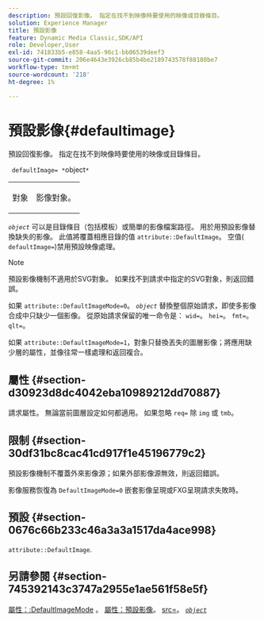 ```yaml
---
description: 預設回復影像。 指定在找不到映像時要使用的映像或目錄條目。
solution: Experience Manager
title: 預設影像
feature: Dynamic Media Classic,SDK/API
role: Developer,User
exl-id: 741833b5-e858-4aa5-96c1-bb06539deef3
source-git-commit: 206e4643e3926cb85b4be2189743578f88180be7
workflow-type: tm+mt
source-wordcount: '218'
ht-degree: 1%

---
```


# 預設影像{#defaultimage}

預設回復影像。 指定在找不到映像時要使用的映像或目錄條目。

` defaultImage= *`object`*`

<table id="simpletable_C1FC14B7D9AE476DB2B10EB402944335"> 
 <tr class="strow"> 
  <td class="stentry"> <p> <span class="codeph"> <span class="varname"> 對象 </span> </span> </p> </td> 
  <td class="stentry"> <p>影像對象。 </p> </td> 
 </tr> 
</table>

*`object`* 可以是目錄條目（包括模板）或簡單的影像檔案路徑。 用於用預設影像替換缺失的影像。 此值將覆蓋相應目錄的值 `attribute::DefaultImage`。 空值( `defaultImage=`)禁用預設映像處理。

>[!NOTE]
>
>預設影像機制不適用於SVG對象。 如果找不到請求中指定的SVG對象，則返回錯誤。

如果 `attribute::DefaultImageMode=0`。 *`object`* 替換整個原始請求，即使多影像合成中只缺少一個影像。 從原始請求保留的唯一命令是： `wid=`。 `hei=`。 `fmt=`。 `qlt=`。

如果 `attribute::DefaultImageMode=1`，對象只替換丟失的圖層影像；將應用缺少層的屬性，並像往常一樣處理和返回複合。

## 屬性 {#section-d30923d8dc4042eba10989212dd70887}

請求屬性。 無論當前圖層設定如何都適用。 如果忽略 `req=` 除 `img` 或 `tmb`。

## 限制 {#section-30df31bc8cac41cd917f1e45196779c2}

預設影像機制不覆蓋外來影像源；如果外部影像源無效，則返回錯誤。

影像服務恢復為 `DefaultImageMode=0` 嵌套影像呈現或FXG呈現請求失敗時。

## 預設 {#section-0676c66b233c46a3a3a1517da4ace998}

`attribute::DefaultImage`.

## 另請參閱 {#section-745392143c3747a2955e1ae561f58e5f}

[屬性：:DefaultImageMode](../../../../../is-api/image-catalog/image-serving-api-ref/c-image-catalog-reference/c-attributes-reference/r-defaultimagemode.md#reference-8a996af162f84e46bbe9e6e0d4e26782) 。 [屬性：預設影像](../../../../../is-api/image-catalog/image-serving-api-ref/c-image-catalog-reference/c-attributes-reference/r-is-cat-defaultimage.md#reference-8e9900e129f54ed68462a3c2fc3bc433)。 [src=](../../../../../is-api/http-ref/image-serving-api-ref/c-http-protocol-reference/c-command-reference/r-src.md#reference-f6506637778c4c69bf106a7924a91ab1)。 [ *`object`* ](../../../../../is-api/http-ref/image-serving-api-ref/c-http-protocol-reference/c-data-types/r-object.md#reference-2591bd24548d462782c68d138ef795a0)
